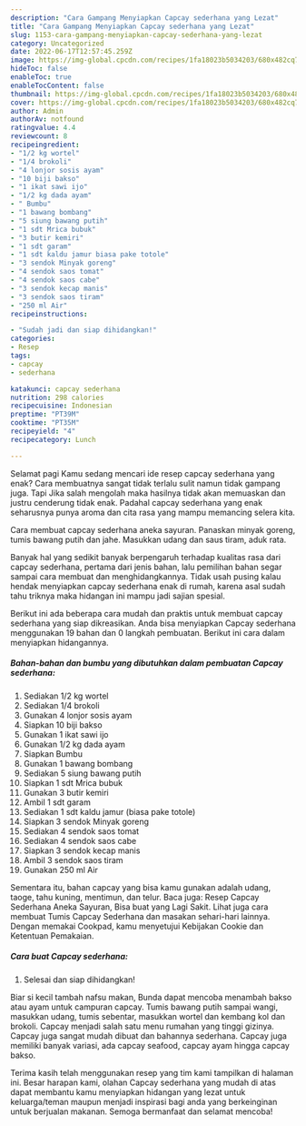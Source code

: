 ```yaml
---
description: "Cara Gampang Menyiapkan Capcay sederhana yang Lezat"
title: "Cara Gampang Menyiapkan Capcay sederhana yang Lezat"
slug: 1153-cara-gampang-menyiapkan-capcay-sederhana-yang-lezat
category: Uncategorized
date: 2022-06-17T12:57:45.259Z
image: https://img-global.cpcdn.com/recipes/1fa18023b5034203/680x482cq70/capcay-sederhana-foto-resep-utama.jpg
hideToc: false
enableToc: true
enableTocContent: false
thumbnail: https://img-global.cpcdn.com/recipes/1fa18023b5034203/680x482cq70/capcay-sederhana-foto-resep-utama.jpg
cover: https://img-global.cpcdn.com/recipes/1fa18023b5034203/680x482cq70/capcay-sederhana-foto-resep-utama.jpg
author: Admin
authorAv: notfound
ratingvalue: 4.4
reviewcount: 8
recipeingredient:
- "1/2 kg wortel"
- "1/4 brokoli"
- "4 lonjor sosis ayam"
- "10 biji bakso"
- "1 ikat sawi ijo"
- "1/2 kg dada ayam"
- " Bumbu"
- "1 bawang bombang"
- "5 siung bawang putih"
- "1 sdt Mrica bubuk"
- "3 butir kemiri"
- "1 sdt garam"
- "1 sdt kaldu jamur biasa pake totole"
- "3 sendok Minyak goreng"
- "4 sendok saos tomat"
- "4 sendok saos cabe"
- "3 sendok kecap manis"
- "3 sendok saos tiram"
- "250 ml Air"
recipeinstructions:

- "Sudah jadi dan siap dihidangkan!"
categories:
- Resep
tags:
- capcay
- sederhana

katakunci: capcay sederhana 
nutrition: 298 calories
recipecuisine: Indonesian
preptime: "PT39M"
cooktime: "PT35M"
recipeyield: "4"
recipecategory: Lunch

---
```



Selamat pagi Kamu sedang mencari ide resep capcay sederhana yang enak? Cara membuatnya sangat tidak terlalu sulit namun tidak gampang juga. Tapi Jika salah mengolah maka hasilnya tidak akan memuaskan dan justru cenderung tidak enak. Padahal capcay sederhana yang enak seharusnya punya aroma dan cita rasa yang mampu memancing selera kita.


Cara membuat capcay sederhana aneka sayuran. Panaskan minyak goreng, tumis bawang putih dan jahe. Masukkan udang dan saus tiram, aduk rata.

Banyak hal yang sedikit banyak berpengaruh terhadap kualitas rasa dari capcay sederhana, pertama dari jenis bahan, lalu pemilihan bahan segar sampai cara membuat dan menghidangkannya. Tidak usah pusing kalau hendak menyiapkan capcay sederhana enak di rumah, karena asal sudah tahu triknya maka hidangan ini mampu jadi sajian spesial.


Berikut ini ada beberapa cara mudah dan praktis untuk membuat capcay sederhana yang siap dikreasikan. Anda bisa menyiapkan Capcay sederhana menggunakan 19 bahan dan 0 langkah pembuatan. Berikut ini cara dalam menyiapkan hidangannya.

<!--inarticleads1-->

##### Bahan-bahan dan bumbu yang dibutuhkan dalam pembuatan Capcay sederhana:

1. Sediakan 1/2 kg wortel
1. Sediakan 1/4 brokoli
1. Gunakan 4 lonjor sosis ayam
1. Siapkan 10 biji bakso
1. Gunakan 1 ikat sawi ijo
1. Gunakan 1/2 kg dada ayam
1. Siapkan  Bumbu
1. Gunakan 1 bawang bombang
1. Sediakan 5 siung bawang putih
1. Siapkan 1 sdt Mrica bubuk
1. Gunakan 3 butir kemiri
1. Ambil 1 sdt garam
1. Sediakan 1 sdt kaldu jamur (biasa pake totole)
1. Siapkan 3 sendok Minyak goreng
1. Sediakan 4 sendok saos tomat
1. Sediakan 4 sendok saos cabe
1. Siapkan 3 sendok kecap manis
1. Ambil 3 sendok saos tiram
1. Gunakan 250 ml Air


Sementara itu, bahan capcay yang bisa kamu gunakan adalah udang, taoge, tahu kuning, mentimun, dan telur. Baca juga: Resep Capcay Sederhana Aneka Sayuran, Bisa buat yang Lagi Sakit. Lihat juga cara membuat Tumis Capcay Sederhana dan masakan sehari-hari lainnya. Dengan memakai Cookpad, kamu menyetujui Kebijakan Cookie dan Ketentuan Pemakaian. 

<!--inarticleads2-->

##### Cara buat Capcay sederhana:


1. Selesai dan siap dihidangkan!

Biar si kecil tambah nafsu makan, Bunda dapat mencoba menambah bakso atau ayam untuk campuran capcay. Tumis bawang putih sampai wangi, masukkan udang, tumis sebentar, masukkan wortel dan kembang kol dan brokoli. Capcay menjadi salah satu menu rumahan yang tinggi gizinya. Capcay juga sangat mudah dibuat dan bahannya sederhana. Capcay juga memiliki banyak variasi, ada capcay seafood, capcay ayam hingga capcay bakso. 

Terima kasih telah menggunakan resep yang tim kami tampilkan di halaman ini. Besar harapan kami, olahan Capcay sederhana yang mudah di atas dapat membantu kamu menyiapkan hidangan yang lezat untuk keluarga/teman maupun menjadi inspirasi bagi anda yang berkeinginan untuk berjualan makanan. Semoga bermanfaat dan selamat mencoba!

